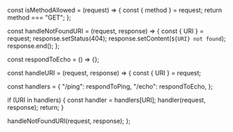 
const isMethodAllowed = (request) => {
  const { method } = request;
  return method === "GET";
};

const handleNotFoundURI = (request, response) => {
  const { URI } = request;
  response.setStatus(404);
  response.setContent(`${URI} not found`);
  response.end();
};

const respondToEcho = () => {};



const handleURI = (request, response) => {
  const { URI } = request;

  const handlers = {
    "/ping": respondToPing,
    "/echo": respondToEcho,
  };

  if (URI in handlers) {
    const handler = handlers[URI];
    handler(request, response);
    return;
  }

  handleNotFoundURI(request, response);
};

